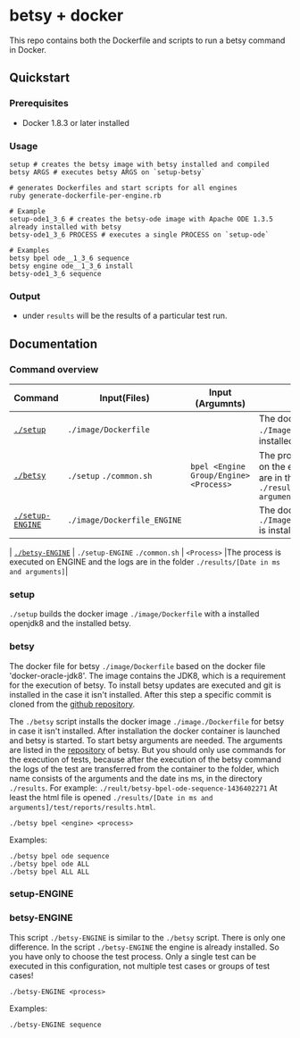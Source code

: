 # betsy + docker

This repo contains both the Dockerfile and scripts to run a betsy command in Docker.

## Quickstart

### Prerequisites

- Docker 1.8.3 or later installed

### Usage

	setup # creates the betsy image with betsy installed and compiled
	betsy ARGS # executes betsy ARGS on `setup-betsy`

	# generates Dockerfiles and start scripts for all engines
	ruby generate-dockerfile-per-engine.rb
	
	# Example
	setup-ode1_3_6 # creates the betsy-ode image with Apache ODE 1.3.5 already installed with betsy
	betsy-ode1_3_6 PROCESS # executes a single PROCESS on `setup-ode`

	# Examples
	betsy bpel ode__1_3_6 sequence
	betsy engine ode__1_3_6 install
	betsy-ode1_3_6 sequence

### Output

- under `results` will be the results of a particular test run.

## Documentation

### Command overview

| Command        		                  | Input(Files)                    |Input (Argumnts)                                   | Output                                                                                                        |
| ----------------------------------- | ------------------------------- |---------------------------------------------------|---------------------------------------------------------------------------------------------------------------|
| [`./setup`](#setup)     | `./image/Dockerfile`|           |The docker image `./Image/DockerFile` is installed |                                                                                                               |
| [`./betsy`](#betsy)						    | `./setup` `./common.sh`   | `bpel <Engine Group/Engine> <Process>`            |The process is executed on the engine and the logs are in the folder `./results/[Date in ms and arguments]`    |
| [`./setup-ENGINE`](#setup-ENGINE)    		| `./image/Dockerfile_ENGINE`        |                                                   |The docker image `./Image/DockerFile_ENGINE` is installed                                                         |

| [`./betsy-ENGINE`](#betsy-ENGINE)				  | `./setup-ENGINE` `./common.sh`     | `<Process>`                                       |The process is executed on ENGINE and the logs are in the folder `./results/[Date in ms and arguments]`|


### setup

`./setup` builds the docker image `./image/Dockerfile` with a installed openjdk8 and the installed betsy.

### betsy

The docker file for betsy `./image/Dockerfile` based on the docker file 'docker-oracle-jdk8'. The image contains the JDK8, which is a requirement for the execution of betsy. To install betsy updates are executed and git is installed in the case it isn't installed. After this step a specific commit is cloned from the [github repository](https://github.com/uniba-dsg/betsy).


The `./betsy` script installs the docker image `./image./Dockerfile` for betsy in case it isn't installed. After installation the docker container is launched and betsy is started. To start betsy arguments are needed. The arguments are listed in the [repository](https://github.com/uniba-dsg/betsy#usage) of betsy. But you should only use commands for the execution of tests, because after the execution of the betsy command the logs of the test are transferred from the container to the folder, which name consists  of the  arguments and the date ins ms, in the directory `./results`. For example: `./reult/betsy-bpel-ode-sequence-1436402271` At least the html file is opened `./results/[Date in ms and arguments]/test/reports/results.html`.

`./betsy bpel <engine> <process>`

Examples:

	./betsy bpel ode sequence
	./betsy bpel ode ALL
	./betsy bpel ALL ALL

### setup-ENGINE

### betsy-ENGINE

This script `./betsy-ENGINE` is similar to the `./betsy` script. There is only one difference. In the script `./betsy-ENGINE` the engine is already installed. So you have only to choose the test process. Only a single test can be executed in this configuration, not multiple test cases or groups of test cases!

`./betsy-ENGINE <process>`

Examples:

	./betsy-ENGINE sequence
